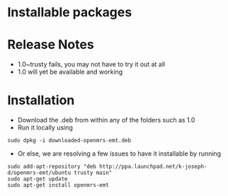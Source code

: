 Installable packages
========================

Release Notes
=================
* 1.0~trusty fails, you may not have to try it out at all
* 1.0 will yet be available and working

Installation
=================
* Download the .deb from within any of the folders such as 1.0
* Run it locally using
```
sudo dpkg -i downloaded-openmrs-emt.deb
```
* Or else, we are resolving a few issues to have it installable by running
```
sudo add-apt-repository "deb http://ppa.launchpad.net/k-joseph-d/openmrs-emt/ubuntu trusty main"
sudo apt-get update
sudo apt-get install openmrs-emt
```
